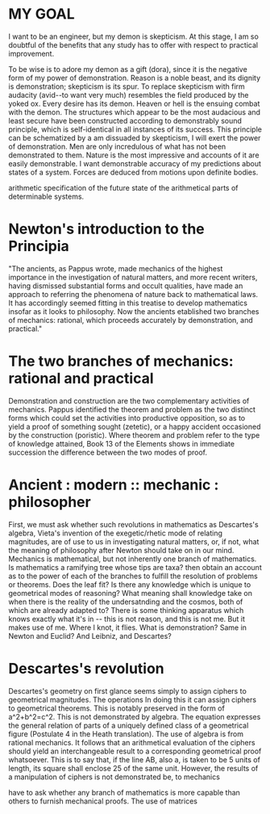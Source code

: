 # MY GOAL

I want to be an engineer, but my demon is skepticism. At this stage, I am so doubtful of the benefits that any study has to offer with respect to practical improvement. 




To be wise is to adore my demon as a gift (dora), since it is the negative form of my power of demonstration. Reason is a noble beast, and its dignity is demonstration; skepticism is its spur. To replace skepticism with firm audacity (avid--to want very much) resembles the field produced by the yoked ox. Every desire has its demon. Heaven or hell is the ensuing combat with the demon. The structures which appear to be the most audacious and least secure have been constructed according to demonstrably sound principle, which is self-identical in all instances of its success. This principle can be schematized by a  am dissuaded by skepticism, I will exert the power of demonstration.  Men are only incredulous of what has not been demonstrated to them. Nature is the most impressive and accounts of it are easily demonstrable. I want demonstrable accuracy of my predictions about states of a system. Forces are deduced from motions upon definite bodies. 

arithmetic specification of the future state of the arithmetical parts of determinable systems.

# Newton's introduction to the Principia

"The ancients, as Pappus wrote, made mechanics of the highest importance in the investigation of natural matters, and more recent writers, having dismissed substantial forms and occult qualities, have made an approach to referring the phenomena of nature back to mathematical laws. It has accordingly seemed fitting in this treatise to develop mathematics insofar as it looks to philosophy. Now the ancients etablished two branches of mechanics: rational, which proceeds accurately by demonstration, and practical." 

# The two branches of mechanics: rational and practical

Demonstration and construction are the two complementary activities of mechanics. Pappus identified the theorem and problem as the two distinct forms which could set the activities into productive opposition, so as to yield a proof of something sought (zetetic), or a happy accident occasioned by the construction (poristic). Where theorem and problem refer to the type of knowledge attained, Book 13 of the Elements shows in immediate succession the difference between the two modes of proof.

# Ancient : modern :: mechanic : philosopher

First, we must ask whether such revolutions in mathematics as Descartes's algebra, Vieta's invention of the exegetic/rhetic mode of relating magnitudes, are of use to us in investigating natural matters, or, if not, what the meaning of philosophy after Newton should take on in our mind. Mechanics is mathematical, but not inherently one branch of mathematics. Is mathematics a ramifying tree whose tips are taxa? then obtain an account as to the power of each of the branches to fulfill the resolution of problems or theorems. Does the leaf fit? Is there any knowledge which is unique to geometrical modes of reasoning? What meaning shall knowledge take on when there is the reality of the undersatnding and the cosmos, both of which are already adapted to? There is some thinking apparatus which knows exactly what it's in -- this is not reason, and this is not me. But it makes use of me. Where I knot, it flies. What is demonstration? Same in Newton and Euclid? And Leibniz, and Descartes?

# Descartes's revolution

Descartes's geometry on first glance seems simply to assign ciphers to geometrical magnitudes. The operations In doing this it can assign ciphers to geometrical theorems. This is notably preserved in the form of a^2+b^2=c^2. This is not demonstrated by algebra. The equation expresses the general relation of parts of a uniquely defined class of a geometrical figure (Postulate 4 in the Heath translation). The use of algebra is from rational mechanics. It follows that an arithmetical evaluation of the ciphers should yield an interchangeable result to a corresponding geometrical proof whatsoever. This is to say that, if the line AB, also a, is taken to be 5 units of length, its square shall enclose 25 of the same unit. However, the results of a manipulation of ciphers is not demonstrated be, to mechanics

have to ask whether any branch of mathematics is more capable than others to furnish mechanical proofs.  The use of matrices

# 
